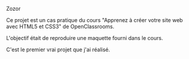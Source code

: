 Zozor

Ce projet est un cas pratique du cours "Apprenez à créer votre site web avec HTML5 et CSS3" de OpenClassrooms.

L'objectif était de reproduire une maquette fourni dans le cours.

C'est le premier vrai projet que j'ai réalisé.
